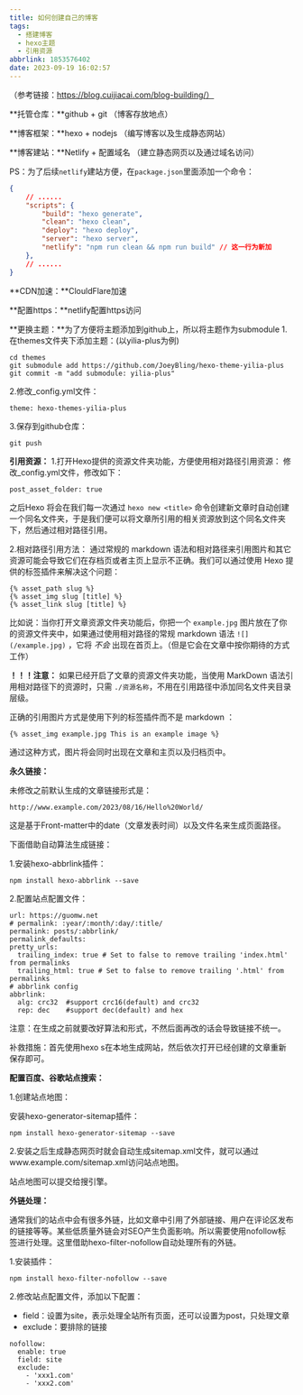 ```yaml
---
title: 如何创建自己的博客
tags:
  - 搭建博客
  - hexo主题
  - 引用资源
abbrlink: 1853576402
date: 2023-09-19 16:02:57
---
```




（参考链接：https://blog.cuijiacai.com/blog-building/）

**托管仓库：**github + git  （博客存放地点）

**博客框架：**hexo + nodejs （编写博客以及生成静态网站）

**博客建站：**Netlify + 配置域名 （建立静态网页以及通过域名访问）

<!--more-->

PS：为了后续`netlify`建站方便，在`package.json`里面添加一个命令：

```json
{
    // ......
    "scripts": {
        "build": "hexo generate",
        "clean": "hexo clean",
        "deploy": "hexo deploy",
        "server": "hexo server",
        "netlify": "npm run clean && npm run build" // 这一行为新加
    },
    // ......
}
```





**CDN加速：**ClouldFlare加速

**配置https：**netlify配置https访问

**更换主题：**为了方便将主题添加到github上，所以将主题作为submodule
1.在themes文件夹下添加主题：(以yilia-plus为例)

```git
cd themes
git submodule add https://github.com/JoeyBling/hexo-theme-yilia-plus
git commit -m "add submodule: yilia-plus"
```

2.修改_config.yml文件：

```
theme: hexo-themes-yilia-plus
```

3.保存到github仓库：

```
git push
```

**引用资源：**
1.打开Hexo提供的资源文件夹功能，方便使用相对路径引用资源：
修改_config.yml文件，修改如下：

```
post_asset_folder: true
```

之后Hexo 将会在我们每一次通过 `hexo new <title>` 命令创建新文章时自动创建一个同名文件夹，于是我们便可以将文章所引用的相关资源放到这个同名文件夹下，然后通过相对路径引用。

2.相对路径引用方法：
通过常规的 markdown 语法和相对路径来引用图片和其它资源可能会导致它们在存档页或者主页上显示不正确。我们可以通过使用 Hexo 提供的标签插件来解决这个问题：

```
{% asset_path slug %}
{% asset_img slug [title] %}
{% asset_link slug [title] %}
```

比如说：当你打开文章资源文件夹功能后，你把一个 `example.jpg` 图片放在了你的资源文件夹中，如果通过使用相对路径的常规 markdown 语法 `![](/example.jpg)` ，它将 *不会* 出现在首页上。（但是它会在文章中按你期待的方式工作）

**！！！注意：** 如果已经开启了文章的资源文件夹功能，当使用 MarkDown 语法引用相对路径下的资源时，只需 `./资源名称`，不用在引用路径中添加同名文件夹目录层级。

正确的引用图片方式是使用下列的标签插件而不是 markdown ：

```
{% asset_img example.jpg This is an example image %}
```

通过这种方式，图片将会同时出现在文章和主页以及归档页中。





**永久链接：**

未修改之前默认生成的文章链接形式是：

```
http://www.example.com/2023/08/16/Hello%20World/
```

这是基于Front-matter中的date（文章发表时间）以及文件名来生成页面路径。

下面借助自动算法生成链接：

1.安装hexo-abbrlink插件：

```
npm install hexo-abbrlink --save
```

2.配置站点配置文件：

```
url: https://guomw.net
# permalink: :year/:month/:day/:title/
permalink: posts/:abbrlink/
permalink_defaults:
pretty_urls:
  trailing_index: true # Set to false to remove trailing 'index.html' from permalinks
  trailing_html: true # Set to false to remove trailing '.html' from permalinks
# abbrlink config
abbrlink:
  alg: crc32  #support crc16(default) and crc32
  rep: dec    #support dec(default) and hex
```

注意：在生成之前就要改好算法和形式，不然后面再改的话会导致链接不统一。

补救措施：首先使用hexo s在本地生成网站，然后依次打开已经创建的文章重新保存即可。



**配置百度、谷歌站点搜索：**

1.创建站点地图：

安装hexo-generator-sitemap插件：

```
npm install hexo-generator-sitemap --save
```

2.安装之后生成静态网页时就会自动生成sitemap.xml文件，就可以通过www.example.com/sitemap.xml访问站点地图。

站点地图可以提交给搜引擎。









**外链处理：**

通常我们的站点中会有很多外链，比如文章中引用了外部链接、用户在评论区发布的链接等等。某些低质量外链会对SEO产生负面影响。所以需要使用nofollow标签进行处理。这里借助hexo-filter-nofollow自动处理所有的外链。

1.安装插件：

```
npm install hexo-filter-nofollow --save
```

2.修改站点配置文件，添加以下配置：

- field：设置为site，表示处理全站所有页面，还可以设置为post，只处理文章
- exclude：要排除的链接

```
nofollow:
  enable: true
  field: site
  exclude:
    - 'xxx1.com'
    - 'xxx2.com'
```



